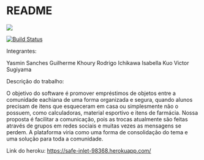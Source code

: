 # README

<a href="https://codeclimate.com/github/Victorcrbs/repositoriotesteesi/maintainability"><img src="https://api.codeclimate.com/v1/badges/851c5cdf65f093c86cc5/maintainability" /></a>

[![Build Status](https://travis-ci.com/Victorcrbs/repositoriotesteesi.svg?branch=master)](https://travis-ci.com/Victorcrbs/repositoriotesteesi)


Integrantes: 

Yasmin Sanches
Guilherme Khoury
Rodrigo Ichikawa
Isabella Kuo
Victor Sugiyama

Descrição do trabalho:

O objetivo do software é promover empréstimos de objetos entre a comunidade eachiana de uma forma organizada e segura, quando alunos precisam de itens que esqueceram em casa ou simplesmente não o possuem, como calculadoras, material esportivo e itens de farmácia. Nossa proposta é facilitar a comunicação, pois as trocas atualmente são feitas através de grupos em redes sociais e muitas vezes as mensagens se perdem. A plataforma viria como uma forma de consolidação do tema e uma solução para toda a comunidade.

Link do heroku: https://safe-inlet-98368.herokuapp.com/

